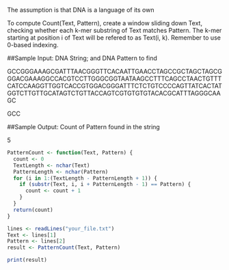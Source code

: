 The assumption is that DNA is a language of its own

To compute Count(Text, Pattern), create a window sliding down Text, checking whether each k-mer substring of Text matches Pattern. The k-mer starting at position i of Text will be refered to as Text(i, k). Remember to use 0-based indexing.

##Sample Input: DNA String; and DNA Pattern to find

GCCGGGAAAGCGATTTAACGGGTTCACAATTGAACCTAGCCGCTAGCTAGCGGGACGAAAGGCCACGTCCTTGGGCGGTAATAAGCCTTTCAGCCTAACTGTTTCATCCAAGGTTGGTCACCGTGGACGGGATTTCTCTGTCCCCAGTTATCACTATGGTCTTGTTGCATAGTCTGTTACCAGTCGTGTGTGTACACGCATTTAGGGCAAGC

GCC

##Sample Output: Count of Pattern found in the string

5
```R
PatternCount <- function(Text, Pattern) {
  count <- 0
  TextLength <- nchar(Text)
  PatternLength <- nchar(Pattern)
  for (i in 1:(TextLength - PatternLength + 1)) {
    if (substr(Text, i, i + PatternLength - 1) == Pattern) {
      count <- count + 1
    }
  }
  return(count)
}

lines <- readLines("your_file.txt")
Text <- lines[1]
Pattern <- lines[2]
result <- PatternCount(Text, Pattern)

print(result)  

```
